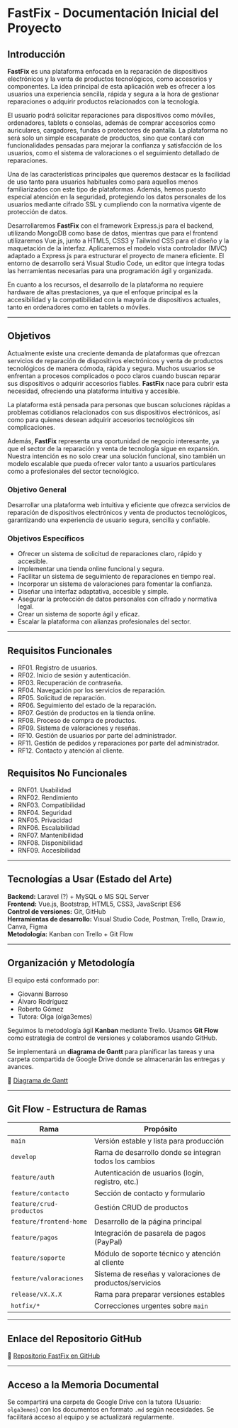 
# FastFix - Documentación Inicial del Proyecto

## Introducción

**FastFix** es una plataforma enfocada en la reparación de dispositivos electrónicos y la venta de productos tecnológicos, como accesorios y componentes. La idea principal de esta aplicación web es ofrecer a los usuarios una experiencia sencilla, rápida y segura a la hora de gestionar reparaciones o adquirir productos relacionados con la tecnología.

El usuario podrá solicitar reparaciones para dispositivos como móviles, ordenadores, tablets o consolas, además de comprar accesorios como auriculares, cargadores, fundas o protectores de pantalla. La plataforma no será solo un simple escaparate de productos, sino que contará con funcionalidades pensadas para mejorar la confianza y satisfacción de los usuarios, como el sistema de valoraciones o el seguimiento detallado de reparaciones.

Una de las características principales que queremos destacar es la facilidad de uso tanto para usuarios habituales como para aquellos menos familiarizados con este tipo de plataformas. Además, hemos puesto especial atención en la seguridad, protegiendo los datos personales de los usuarios mediante cifrado SSL y cumpliendo con la normativa vigente de protección de datos.

Desarrollaremos **FastFix** con el framework Express.js para el backend, utilizando MongoDB como base de datos, mientras que para el frontend utilizaremos Vue.js, junto a HTML5, CSS3 y Tailwind CSS para el diseño y la maquetación de la interfaz. Aplicaremos el modelo vista controlador (MVC) adaptado a Express.js para estructurar el proyecto de manera eficiente. El entorno de desarrollo será Visual Studio Code, un editor que integra todas las herramientas necesarias para una programación ágil y organizada.

En cuanto a los recursos, el desarrollo de la plataforma no requiere hardware de altas prestaciones, ya que el enfoque principal es la accesibilidad y la compatibilidad con la mayoría de dispositivos actuales, tanto en ordenadores como en tablets o móviles.

---

## Objetivos

Actualmente existe una creciente demanda de plataformas que ofrezcan servicios de reparación de dispositivos electrónicos y venta de productos tecnológicos de manera cómoda, rápida y segura. Muchos usuarios se enfrentan a procesos complicados o poco claros cuando buscan reparar sus dispositivos o adquirir accesorios fiables. **FastFix** nace para cubrir esta necesidad, ofreciendo una plataforma intuitiva y accesible.

La plataforma está pensada para personas que buscan soluciones rápidas a problemas cotidianos relacionados con sus dispositivos electrónicos, así como para quienes desean adquirir accesorios tecnológicos sin complicaciones.

Además, **FastFix** representa una oportunidad de negocio interesante, ya que el sector de la reparación y venta de tecnología sigue en expansión. Nuestra intención es no solo crear una solución funcional, sino también un modelo escalable que pueda ofrecer valor tanto a usuarios particulares como a profesionales del sector tecnológico.

### Objetivo General

Desarrollar una plataforma web intuitiva y eficiente que ofrezca servicios de reparación de dispositivos electrónicos y venta de productos tecnológicos, garantizando una experiencia de usuario segura, sencilla y confiable.

### Objetivos Específicos

- Ofrecer un sistema de solicitud de reparaciones claro, rápido y accesible.
- Implementar una tienda online funcional y segura.
- Facilitar un sistema de seguimiento de reparaciones en tiempo real.
- Incorporar un sistema de valoraciones para fomentar la confianza.
- Diseñar una interfaz adaptativa, accesible y simple.
- Asegurar la protección de datos personales con cifrado y normativa legal.
- Crear un sistema de soporte ágil y eficaz.
- Escalar la plataforma con alianzas profesionales del sector.

---

## Requisitos Funcionales

- RF01. Registro de usuarios.
- RF02. Inicio de sesión y autenticación.
- RF03. Recuperación de contraseña.
- RF04. Navegación por los servicios de reparación.
- RF05. Solicitud de reparación.
- RF06. Seguimiento del estado de la reparación.
- RF07. Gestión de productos en la tienda online.
- RF08. Proceso de compra de productos.
- RF09. Sistema de valoraciones y reseñas.
- RF10. Gestión de usuarios por parte del administrador.
- RF11. Gestión de pedidos y reparaciones por parte del administrador.
- RF12. Contacto y atención al cliente.

## Requisitos No Funcionales

- RNF01. Usabilidad
- RNF02. Rendimiento
- RNF03. Compatibilidad
- RNF04. Seguridad
- RNF05. Privacidad
- RNF06. Escalabilidad
- RNF07. Mantenibilidad
- RNF08. Disponibilidad
- RNF09. Accesibilidad

---

## Tecnologías a Usar (Estado del Arte)

**Backend:** Laravel (?) + MySQL o MS SQL Server  
**Frontend:** Vue.js, Bootstrap, HTML5, CSS3, JavaScript ES6  
**Control de versiones:** Git, GitHub  
**Herramientas de desarrollo:** Visual Studio Code, Postman, Trello, Draw.io, Canva, Figma  
**Metodología:** Kanban con Trello + Git Flow

---

## Organización y Metodología

El equipo está conformado por:

- Giovanni Barroso
- Álvaro Rodríguez
- Roberto Gómez
- Tutora: Olga (olga3emes)

Seguimos la metodología ágil **Kanban** mediante Trello. Usamos **Git Flow** como estrategia de control de versiones y colaboramos usando GitHub.

Se implementará un **diagrama de Gantt** para planificar las tareas y una carpeta compartida de Google Drive donde se almacenarán las entregas y avances.

🔗 [Diagrama de Gantt](https://www.notion.so/1c60faac9c3b80188e0cc02f5e923e80?v=1c60faac9c3b80ea8bc4000c6c3bcc50)

---

## Git Flow - Estructura de Ramas

| Rama                     | Propósito                                                |
| ------------------------ | -------------------------------------------------------- |
| `main`                   | Versión estable y lista para producción                  |
| `develop`                | Rama de desarrollo donde se integran todos los cambios   |
| `feature/auth`           | Autenticación de usuarios (login, registro, etc.)        |
| `feature/contacto`       | Sección de contacto y formulario                         |
| `feature/crud-productos` | Gestión CRUD de productos                                |
| `feature/frontend-home`  | Desarrollo de la página principal                        |
| `feature/pagos`          | Integración de pasarela de pagos (PayPal)                |
| `feature/soporte`        | Módulo de soporte técnico y atención al cliente          |
| `feature/valoraciones`   | Sistema de reseñas y valoraciones de productos/servicios |
| `release/vX.X.X`         | Rama para preparar versiones estables                    |
| `hotfix/*`               | Correcciones urgentes sobre `main`                       |

---

## Enlace del Repositorio GitHub

🔗 [Repositorio FastFix en GitHub](https://github.com/GiovanniBarroso/FastFix)

---

## Acceso a la Memoria Documental

Se compartirá una carpeta de Google Drive con la tutora (Usuario: `olga3emes`) con los documentos en formato `.md` según necesidades. Se facilitará acceso al equipo y se actualizará regularmente.
